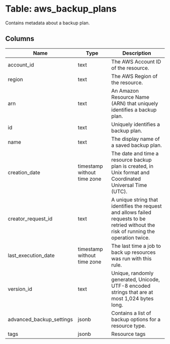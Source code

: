 
# Table: aws_backup_plans
Contains metadata about a backup plan.
## Columns
| Name        | Type           | Description  |
| ------------- | ------------- | -----  |
|account_id|text|The AWS Account ID of the resource.|
|region|text|The AWS Region of the resource.|
|arn|text|An Amazon Resource Name (ARN) that uniquely identifies a backup plan.|
|id|text|Uniquely identifies a backup plan.|
|name|text|The display name of a saved backup plan.|
|creation_date|timestamp without time zone|The date and time a resource backup plan is created, in Unix format and Coordinated Universal Time (UTC).|
|creator_request_id|text|A unique string that identifies the request and allows failed requests to be retried without the risk of running the operation twice.|
|last_execution_date|timestamp without time zone|The last time a job to back up resources was run with this rule.|
|version_id|text|Unique, randomly generated, Unicode, UTF-8 encoded strings that are at most 1,024 bytes long.|
|advanced_backup_settings|jsonb|Contains a list of backup options for a resource type.|
|tags|jsonb|Resource tags|
